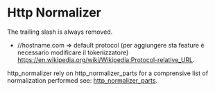 # Http Normalizer

The trailing slash is always removed.

* //hostname.com => default protocol (per aggiungere sta feature è necessario modificare il tokenizzatore)
https://en.wikipedia.org/wiki/Wikipedia:Protocol-relative_URL.

http_normalizer rely on http_normalizer_parts for a comprensive list of normalization performed see:
[http_normalizer_parts](http_normalizer/lib/http_normalizer_parts).
